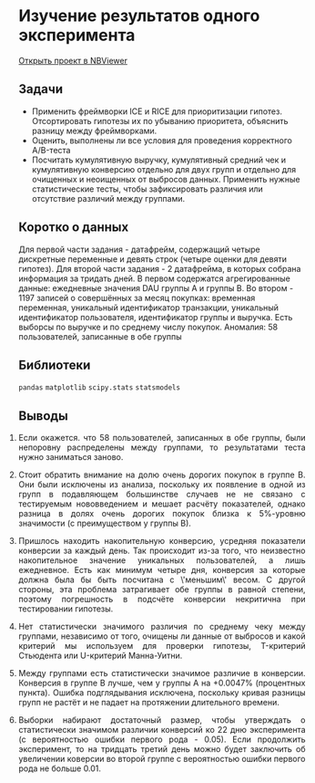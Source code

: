 # Изучение результатов одного эксперимента
[Открыть проект в NBViewer](https://nbviewer.jupyter.org/github/Artemii-Kravtsov/thousands-of-hours/blob/master/7.%20%D0%98%D0%B7%D1%83%D1%87%D0%B5%D0%BD%D0%B8%D0%B5%20%D1%80%D0%B5%D0%B7%D1%83%D0%BB%D1%8C%D1%82%D0%B0%D1%82%D0%BE%D0%B2%20%D0%BE%D0%B4%D0%BD%D0%BE%D0%B3%D0%BE%20%D1%8D%D0%BA%D1%81%D0%BF%D0%B5%D1%80%D0%B8%D0%BC%D0%B5%D0%BD%D1%82%D0%B0/7_typical_ab_test.ipynb)
<br>

## Задачи 
- Применить фреймворки ICE и RICE для приоритизации гипотез. Отсортировать гипотезы их по убыванию приоритета, объяснить разницу между фреймворками.
- Оценить, выполнены ли все условия для проведения корректного A/B-теста
- Посчитать кумулятивную выручку, кумулятивный средний чек и кумулятивную конверсию отдельно для двух групп и отдельно для очищенных и неоищенных от выбросов данных. Применить нужные статистические тесты, чтобы зафиксировать различия или отсутствие различий между группами.


## Коротко о данных
Для первой части задания - датафрейм, содержащий четыре дискретные переменные и девять строк (четыре оценки для девяти гипотез). Для второй части задания - 2 датафрейма, в которых собрана информация за тридать дней. В первом содержатся агрегированные данные: ежедневные значения DAU группы A и группы B. Во втором - 1197 записей о совершённых за месяц покупках: временная переменная, уникальный идентификатор транзакции, уникальный идентификатор пользователя, идентификатор группы и выручка. Есть выборсы по выручке и по среднему числу покупок. Аномалия: 58 пользователей, записанные в обе группы


## Библиотеки 
`pandas` `matplotlib` `scipy.stats` `statsmodels`


## Выводы
<ol style="padding-left: 0px;"><li><p align="justify">Если окажется. что 58 пользователей, записанных в обе группы, были непоровну распределены между группами, то результатами теста нужно заниматься заново.</p></li><li><p align="justify">Стоит обратить внимание на долю очень дорогих покупок в группе B. Они были исключены из анализа, поскольку их появление в одной из групп в подавляющем большинстве случаев не не связано с тестируемым нововведением и мешает расчёту показателей, однако разница в долях очень дорогих покупок близка к 5%-уровню значимости (с преимуществом у группы В).</p></li><li><p align="justify">Пришлось находить накопительную конверсию, усредняя показатели конверсии за каждый день. Так происходит из-за того, что неизвестно накопительное значение уникальных пользователей, а лишь ежедневное. Есть как минимум четыре дня, конверсия за которые должна была бы быть посчитана с \'меньшим\' весом. С другой стороны, эта проблема затрагивает обе группы в равной степени, поэтому погрешность в подсчёте конверсии некритична при тестировании гипотезы.</p></li><li><p align="justify">Нет статистически значимого различия по среднему чеку между группами, независимо от того, очищены ли данные от выбросов и какой критерий мы используем для проверки гипотезы, T-критерий Стьюдента или U-критерий Манна-Уитни.</p></li><li><p align="justify">Между группами есть статистически значимое различие в конверсии. Конверсия в группе B лучше, чем у группы A на +0.0047% (процентных пункта). Ошибка подглядывания исключена, поскольку кривая разницы групп не растёт и не падает на протяжении длительного времени.</p></li><li><p align="justify">Выборки набирают достаточный размер, чтобы утверждать о статистически значимом различии конверсий ко 22 дню эксперимента (с вероятностью ошибки первого рода - 0.05). Если продолжить эксперимент, то на тридцать третий день можно будет заключить об увеличении коверсии во второй группе с вероятностью ошибки первого рода не больше 0.01.</p></li></ol>
